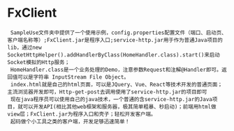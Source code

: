 # FxClient

```该项目利用JavaFx打包一个浏览器，用来实现客户端开发；可以在同目录下添加html页面和自己处理复杂业务逻辑的service(java图片处理、本机文件访问、跨域http请求等)
 SampleUse文件夹中提供了一个使用示例，config.properties配置文件（端口、启动页、客户端名称等）;FxClient.jar是程序入口;service-http.jar用于作为普通Java项目的lib，通过new SocketHttpHelper().addHandlerByClass(HomeHandler.class).start()来启动Socket模拟的Http服务；
 HomeHandler.class是一个业务处理的Demo，注意参数Request和注解@Handler即可。返回值可以是字符串 InputStream File Object。
 index.html就是自己的html页面，可以是JQuery、Vue、React等技术开发的普通页面；主流浏览器开发即可，Http-get-post去调用使用了service-http.jar的项目即可
 现在java程序员可以使用自己的java技术，一个普通的含service-http.jar的Java项目，就可以开发API(相比其他web框架和服务器，极其简单粗暴、秒启动)；前端用html做view层；FxClient.jar为程序入口和壳子；轻松开发客户端。
 起码做个小工具之类的客户端，开发足够迅速简单！
```
